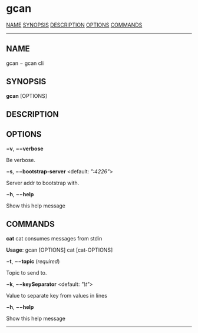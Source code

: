 gcan
====

[NAME](#NAME)
 [SYNOPSIS](#SYNOPSIS)
 [DESCRIPTION](#DESCRIPTION)
 [OPTIONS](#OPTIONS)
 [COMMANDS](#COMMANDS)

------------------------------------------------------------------------

NAME
----

gcan − gcan cli

SYNOPSIS
--------

**gcan** \[OPTIONS\]

DESCRIPTION
-----------

OPTIONS
-------

**−v**, **−−verbose**

Be verbose.

**−s**, **−−bootstrap-server** &lt;default: *":4226"*&gt;

Server addr to bootstrap with.

**−h**, **−−help**

Show this help message

COMMANDS
--------

**cat**
 cat consumes messages from stdin

**Usage**: gcan \[OPTIONS\] cat \[cat-OPTIONS\]

**−t**, **−−topic** (*required*)

Topic to send to.

**−k**, **−−keySeparator** &lt;default: *"\\t"*&gt;

Value to separate key from values in lines

**−h**, **−−help**

Show this help message

------------------------------------------------------------------------
